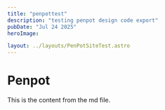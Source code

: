 ```yaml
---
title: "penpottest"
description: "testing penpot design code export"
pubDate: "Jul 24 2025"
heroImage:

layout: ../layouts/PenPotSiteTest.astro
---
```


# Penpot

This is the content from the md file.
